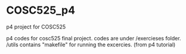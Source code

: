 # COSC525_p4
p4 project for COSC525

p4 codes for cosc525 final project.
codes are under /exercieses folder.
/utils contains "makefile" for running the excercies. (from p4 tutorial)
